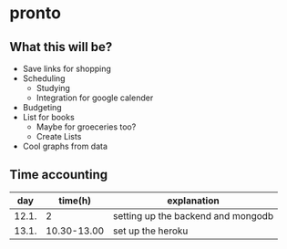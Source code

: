 # pronto

## What this will be?

* Save links for shopping
* Scheduling
  * Studying
  * Integration for google calender
* Budgeting
* List for books
  * Maybe for groeceries too?
  * Create Lists
* Cool graphs from data

## Time accounting

| day   | time(h)  | explanation |
|-------|-------|-------------|
| 12.1. | 2 |setting up the backend and mongodb|
|13.1.|10.30-13.00|set up the heroku|
